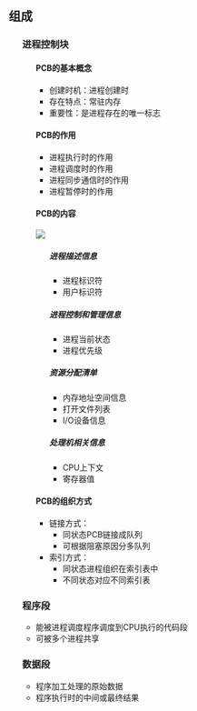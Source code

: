 <div style="float: left; width: 64%; padding: 1%;">

## 组成

<ul>

### 进程控制块

<ul>

#### PCB的基本概念
- 创建时机：进程创建时
- 存在特点：常驻内存
- 重要性：是进程存在的唯一标志

#### PCB的作用
- 进程执行时的作用
- 进程调度时的作用
- 进程同步通信时的作用
- 进程暂停时的作用

#### PCB的内容
![](https://cdn-mineru.openxlab.org.cn/model-mineru/prod/40c9fe37acec0dc1358828cc24c82b9fbaff9508f1d593f7c1605e5a6ae8ff94.jpg)

<ul>

##### 进程描述信息
- 进程标识符
- 用户标识符

##### 进程控制和管理信息
- 进程当前状态
- 进程优先级

##### 资源分配清单
- 内存地址空间信息
- 打开文件列表
- I/O设备信息

##### 处理机相关信息
- CPU上下文
- 寄存器值

</ul>

#### PCB的组织方式
- 链接方式：
  - 同状态PCB链接成队列
  - 可根据阻塞原因分多队列
- 索引方式：
  - 同状态进程组织在索引表中
  - 不同状态对应不同索引表

</ul>

### 程序段
- 能被进程调度程序调度到CPU执行的代码段
- 可被多个进程共享

### 数据段
- 程序加工处理的原始数据
- 程序执行时的中间或最终结果

</ul>
</div>
<div style="float: right; width: 26%; padding: 1%;">

</div>
<div style="clear: both;"></div>
